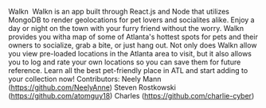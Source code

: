 Walkn
​
Walkn is an app built through React.js and Node that utilizes MongoDB to render geolocations for pet lovers and socialites 
alike. Enjoy a day or night on the town with your furry friend without the worry. Walkn provides you witha map of some of 
Atlanta's hottest spots for pets and their owners to socialize, grab a bite, or just hang out. Not only does Walkn allow 
you view pre-loaded locations in the Atlanta area to visit, but it also allows you to log and rate your own locations so 
you can save them for future reference. Learn all the best pet-friendly place in ATL and start adding to your collection now!
​
Contributors:
Neely Mann (https://github.com/NeelyAnne)
Steven Rostkowski (https://github.com/atomguy18)
Charles (https://github.com/charlie-cyber)
​
